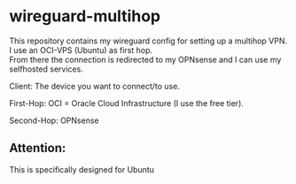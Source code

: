 # wireguard-multihop
This repository contains my wireguard config for setting up a multihop VPN.  
I use an OCI-VPS (Ubuntu) as first hop.  
From there the connection is redirected to my OPNsense and I can use my selfhosted services.


Client: The device you want to connect/to use.

First-Hop: OCI = Oracle Cloud Infrastructure (I use the free tier).

Second-Hop: OPNsense


## Attention: 

This is specifically designed for Ubuntu
